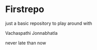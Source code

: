 # Firstrepo
just a basic repository to play around with

Vachaspathi Jonnabhatla

never late than now
